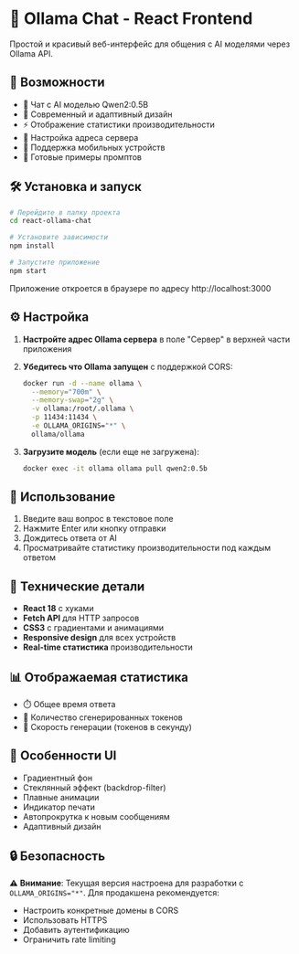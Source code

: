 # 🤖 Ollama Chat - React Frontend

Простой и красивый веб-интерфейс для общения с AI моделями через Ollama API.

## 🚀 Возможности

- 💬 Чат с AI моделью Qwen2:0.5B
- 🎨 Современный и адаптивный дизайн
- ⚡ Отображение статистики производительности
- 🔧 Настройка адреса сервера
- 📱 Поддержка мобильных устройств
- 🎯 Готовые примеры промптов

## 🛠️ Установка и запуск

```bash
# Перейдите в папку проекта
cd react-ollama-chat

# Установите зависимости
npm install

# Запустите приложение
npm start
```

Приложение откроется в браузере по адресу http://localhost:3000

## ⚙️ Настройка

1. **Настройте адрес Ollama сервера** в поле "Сервер" в верхней части приложения
2. **Убедитесь что Ollama запущен** с поддержкой CORS:
   ```bash
   docker run -d --name ollama \
     --memory="700m" \
     --memory-swap="2g" \
     -v ollama:/root/.ollama \
     -p 11434:11434 \
     -e OLLAMA_ORIGINS="*" \
     ollama/ollama
   ```

3. **Загрузите модель** (если еще не загружена):
   ```bash
   docker exec -it ollama ollama pull qwen2:0.5b
   ```

## 🎯 Использование

1. Введите ваш вопрос в текстовое поле
2. Нажмите Enter или кнопку отправки
3. Дождитесь ответа от AI
4. Просматривайте статистику производительности под каждым ответом

## 🔧 Технические детали

- **React 18** с хуками
- **Fetch API** для HTTP запросов
- **CSS3** с градиентами и анимациями
- **Responsive design** для всех устройств
- **Real-time статистика** производительности

## 📊 Отображаемая статистика

- ⏱️ Общее время ответа
- 📝 Количество сгенерированных токенов  
- 🚀 Скорость генерации (токенов в секунду)

## 🎨 Особенности UI

- Градиентный фон
- Стеклянный эффект (backdrop-filter)
- Плавные анимации
- Индикатор печати
- Автопрокрутка к новым сообщениям
- Адаптивный дизайн

## 🔒 Безопасность

⚠️ **Внимание**: Текущая версия настроена для разработки с `OLLAMA_ORIGINS="*"`. 
Для продакшена рекомендуется:
- Настроить конкретные домены в CORS
- Использовать HTTPS
- Добавить аутентификацию
- Ограничить rate limiting